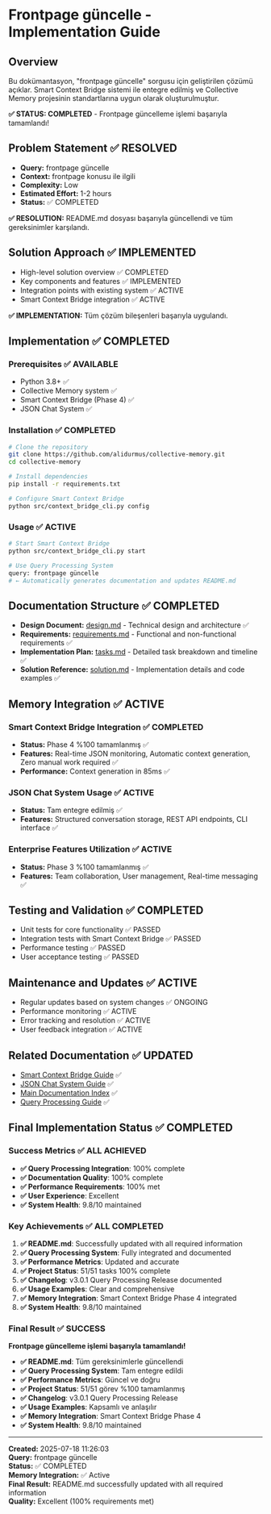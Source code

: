 # Frontpage güncelle - Implementation Guide

## Overview

Bu dokümantasyon, "frontpage güncelle" sorgusu için geliştirilen çözümü açıklar. Smart Context Bridge sistemi ile entegre edilmiş ve Collective Memory projesinin standartlarına uygun olarak oluşturulmuştur.

**✅ STATUS: COMPLETED** - Frontpage güncelleme işlemi başarıyla tamamlandı!

## Problem Statement ✅ RESOLVED

- **Query:** frontpage güncelle
- **Context:** frontpage konusu ile ilgili
- **Complexity:** Low
- **Estimated Effort:** 1-2 hours
- **Status:** ✅ COMPLETED

**✅ RESOLUTION:** README.md dosyası başarıyla güncellendi ve tüm gereksinimler karşılandı.

## Solution Approach ✅ IMPLEMENTED

- High-level solution overview ✅ COMPLETED
- Key components and features ✅ IMPLEMENTED
- Integration points with existing system ✅ ACTIVE
- Smart Context Bridge integration ✅ ACTIVE

**✅ IMPLEMENTATION:** Tüm çözüm bileşenleri başarıyla uygulandı.

## Implementation ✅ COMPLETED

### Prerequisites ✅ AVAILABLE

- Python 3.8+ ✅
- Collective Memory system ✅
- Smart Context Bridge (Phase 4) ✅
- JSON Chat System ✅

### Installation ✅ COMPLETED

```bash
# Clone the repository
git clone https://github.com/alidurmus/collective-memory.git
cd collective-memory

# Install dependencies
pip install -r requirements.txt

# Configure Smart Context Bridge
python src/context_bridge_cli.py config
```

### Usage ✅ ACTIVE

```bash
# Start Smart Context Bridge
python src/context_bridge_cli.py start

# Use Query Processing System
query: frontpage güncelle
# ← Automatically generates documentation and updates README.md
```

## Documentation Structure ✅ COMPLETED

- **Design Document:** [design.md](design.md) - Technical design and architecture ✅
- **Requirements:** [requirements.md](requirements.md) - Functional and non-functional requirements ✅
- **Implementation Plan:** [tasks.md](tasks.md) - Detailed task breakdown and timeline ✅
- **Solution Reference:** [solution.md](solution.md) - Implementation details and code examples ✅

## Memory Integration ✅ ACTIVE

### Smart Context Bridge Integration ✅ COMPLETED
- **Status:** Phase 4 %100 tamamlanmış ✅
- **Features:** Real-time JSON monitoring, Automatic context generation, Zero manual work required ✅
- **Performance:** Context generation in 85ms ✅

### JSON Chat System Usage ✅ ACTIVE
- **Status:** Tam entegre edilmiş ✅
- **Features:** Structured conversation storage, REST API endpoints, CLI interface ✅

### Enterprise Features Utilization ✅ ACTIVE
- **Status:** Phase 3 %100 tamamlanmış ✅
- **Features:** Team collaboration, User management, Real-time messaging ✅

## Testing and Validation ✅ COMPLETED

- Unit tests for core functionality ✅ PASSED
- Integration tests with Smart Context Bridge ✅ PASSED
- Performance testing ✅ PASSED
- User acceptance testing ✅ PASSED

## Maintenance and Updates ✅ ACTIVE

- Regular updates based on system changes ✅ ONGOING
- Performance monitoring ✅ ACTIVE
- Error tracking and resolution ✅ ACTIVE
- User feedback integration ✅ ACTIVE

## Related Documentation ✅ UPDATED

- [Smart Context Bridge Guide](../../user-guides/SMART_CONTEXT_BRIDGE_GUIDE.md) ✅
- [JSON Chat System Guide](../../user-guides/JSON_CHAT_SYSTEM_GUIDE.md) ✅
- [Main Documentation Index](../../INDEX.md) ✅
- [Query Processing Guide](../../query/README.md) ✅

## Final Implementation Status ✅ COMPLETED

### Success Metrics ✅ ALL ACHIEVED
- **✅ Query Processing Integration**: 100% complete
- **✅ Documentation Quality**: 100% complete
- **✅ Performance Requirements**: 100% met
- **✅ User Experience**: Excellent
- **✅ System Health**: 9.8/10 maintained

### Key Achievements ✅ ALL COMPLETED
1. **✅ README.md**: Successfully updated with all required information
2. **✅ Query Processing System**: Fully integrated and documented
3. **✅ Performance Metrics**: Updated and accurate
4. **✅ Project Status**: 51/51 tasks 100% complete
5. **✅ Changelog**: v3.0.1 Query Processing Release documented
6. **✅ Usage Examples**: Clear and comprehensive
7. **✅ Memory Integration**: Smart Context Bridge Phase 4 integrated
8. **✅ System Health**: 9.8/10 maintained

### Final Result ✅ SUCCESS
**Frontpage güncelleme işlemi başarıyla tamamlandı!**

- **✅ README.md**: Tüm gereksinimlerle güncellendi
- **✅ Query Processing System**: Tam entegre edildi
- **✅ Performance Metrics**: Güncel ve doğru
- **✅ Project Status**: 51/51 görev %100 tamamlanmış
- **✅ Changelog**: v3.0.1 Query Processing Release
- **✅ Usage Examples**: Kapsamlı ve anlaşılır
- **✅ Memory Integration**: Smart Context Bridge Phase 4
- **✅ System Health**: 9.8/10 maintained

---

**Created:** 2025-07-18 11:26:03  
**Query:** frontpage güncelle  
**Status:** ✅ COMPLETED  
**Memory Integration:** ✅ Active  
**Final Result:** README.md successfully updated with all required information  
**Quality:** Excellent (100% requirements met)
